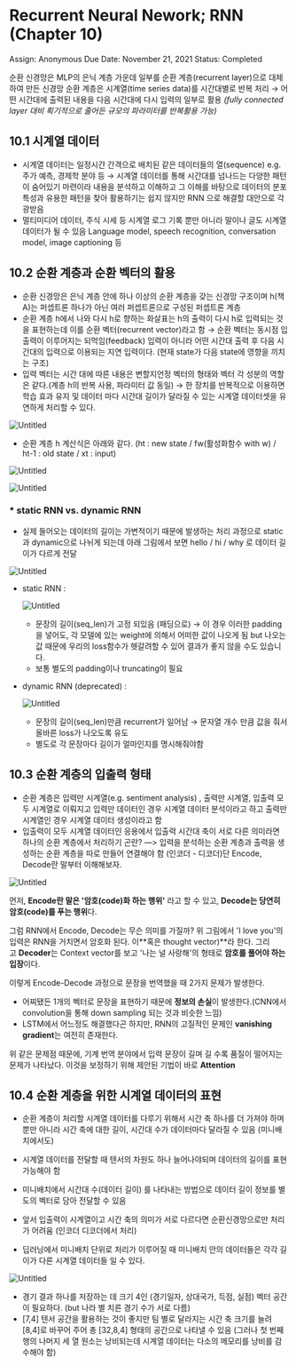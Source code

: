 # Recurrent Neural Nework; RNN (Chapter 10)

Assign: Anonymous
Due Date: November 21, 2021
Status: Completed

순환 신경망은 MLP의 은닉 계층 가운데 일부를 순환 계층(recurrent layer)으로 대체하여 만든 신경망
순환 계층은 시계열(time series data)를 시간대별로 반복 처리
→ 어떤 시간대에 출력된 내용을 다음 시간대에 다시 입력의 일부로 활용 
*(fully connected layer 대비 획기적으로 줄어든 규모의 파라미터를 반복활용 가능)*

## 10.1 시계열 데이터

- 시계열 데이터는 일정시간 간격으로 배치된 같은 데이터들의 열(sequence)
e.g. 주가 예측, 경제학 분야 등
→ 시계열 데이터를 통해 시간대를 넘나드는 다양한 패턴이 숨어있기 마련이라 내용을 분석하고 이해하고 그 이해를 바탕으로 데이터의 분포 특성과 유용한 패턴을 찾아 활용하기는 쉽지 않지만 RNN 으로 해결할 대안으로 각광받음
- 멀티미디어 데이터, 주식 시세 등 시계열 로그 기록 뿐만 아니라 말이나 글도 시계열 데이터가 될 수 있음
Language model, speech recognition, conversation model, image captioning 등

## 10.2 순환 계층과 순환 벡터의 활용

- 순환 신경망은 은닉 계층 안에 하나 이상의 순환 계층을 갖는 신경망 구조이며 h(책 A)는 퍼셉트론 하나가 아닌 여러 퍼셉트론으로 구성된 퍼셉트론 계층
- 순환 계층 h에서 나와 다시 h로 향하는 화살표는 h의 출력이 다시 h로 입력되는 것을 표현하는데
이를 순환 벡터(recurrent vector)라고 함
→ 순환 벡터는 동시점 입출력이 이루어지는 되먹임(feedback) 입력이 아니라 어떤 시간대 출력 후 다음 시간대의 입력으로 이용되는 지연 입력이다. (현재 state가 다음 state에 영향을 끼치는 구조)
- 입력 벡터는 시간 대에 따른 내용은 변할지언정 벡터의 형태와 벡터 각 성분의 역할은 같다.(계층 h의 반복 사용, 파라미터 값 동일) → 한 장치를 반복적으로 이용하면 학습 효과 유지 및 데이터 마다 시간대 길이가 달라질 수 있는 시계열 데이터셋을 유연하게 처리할 수 있다.

![Untitled](Recurrent%20Neural%20Nework;%20RNN%20(Chapter%2010)%206d0295b16f63450c951671683cc0d8fe/Untitled.png)

- 순환 계층 h 계산식은 아래와 같다.
(ht : new state / fw(활성화함수 with w) / ht-1 : old state / xt : input)

![Untitled](Recurrent%20Neural%20Nework;%20RNN%20(Chapter%2010)%206d0295b16f63450c951671683cc0d8fe/Untitled%201.png)

![Untitled](Recurrent%20Neural%20Nework;%20RNN%20(Chapter%2010)%206d0295b16f63450c951671683cc0d8fe/Untitled%202.png)

### * static RNN vs. dynamic RNN

- 실제 들어오는 데이터의 길이는 가변적이기 때문에 발생하는 처리 과정으로 static과 dynamic으로 나뉘게 되는데 아래 그림에서 보면 hello / hi / why 로 데이터 길이가 다르게 전달

![Untitled](Recurrent%20Neural%20Nework;%20RNN%20(Chapter%2010)%206d0295b16f63450c951671683cc0d8fe/Untitled%203.png)

- static RNN :
    
    ![Untitled](Recurrent%20Neural%20Nework;%20RNN%20(Chapter%2010)%206d0295b16f63450c951671683cc0d8fe/Untitled%204.png)
    
    - 문장의 길이(seq_len)가 고정 되있음 (패딩으로)
    → 이 경우 이러한 padding을 넣어도, 각 모델에 있는 weight에 의해서 어떠한 값이 나오게 됨
    but 나오는 값 때문에 우리의 loss함수가 헷갈려할 수 있어 결과가 좋지 않을 수도 있습니다.
    - 보통 별도의 padding이나 truncating이 필요

- dynamic RNN (deprecated) :
    
    ![Untitled](Recurrent%20Neural%20Nework;%20RNN%20(Chapter%2010)%206d0295b16f63450c951671683cc0d8fe/Untitled%205.png)
    
    - 문장의 길이(seq_len)만큼 recurrent가 일어남
    → 문자열 개수 만큼 값을 줘서 올바른 loss가 나오도록 유도
    - 별도로 각 문장마다 길이가 얼마인지를 명시해줘야함

## 10.3 순환 계층의 입출력 형태

- 순환 계층은 입력만 시계열(e.g. sentiment analysis) , 출력만 시계열, 입출력 모두 시계열로 이뤄지고 
입력만 데이터인 경우 시계열 데이터 분석이라고 하고 출력만 시계열인 경우 시계열 데이터 생성이라고 함
- 입출력이 모두 시계열 데이터인 응용에서 입출력 시간대 축이 서로 다른 의미라면 하나의 순환 계층에서 처리하기 곤란? 
—> 입력을 분석하는 순환 계층과 출력을 생성하는 순환 계층을 따로 만들어 연결해야 함 (인코더 - 디코더)단 Encode, Decode란 말부터 이해해보자.

![Untitled](Recurrent%20Neural%20Nework;%20RNN%20(Chapter%2010)%206d0295b16f63450c951671683cc0d8fe/Untitled%206.png)

먼저, **Encode란 말은 '암호(code)화 하는 행위'** 라고 할 수 있고, **Decode는 당연히 암호(code)를 푸는 행위**다.

그럼 RNN에서 Encode, Decode는 무슨 의미를 가질까? 위 그림에서 'I love you'의 입력은 RNN을 거치면서 암호화 된다. 이**혹은 thought vector)**라 한다. 그리고 **Decoder**는 Context vector를 보고 '나는 널 사랑해'의 형태로 **암호를 풀어야 하는 입장**이다.

이렇게 Encode-Decode 과정으로 문장을 번역했을 때 2가지 문제가 발생한다.

- 어찌됐든 1개의 벡터로 문장을 표현하기 때문에 **정보의 손실**이 발생한다.(CNN에서 convolution을 통해 down sampling 되는 것과 비슷한 느낌)
- LSTM에서 어느정도 해결했다곤 하지만, RNN의 고질적인 문제인 **vanishing gradient**는 여전히 존재한다.

위 같은 문제점 때문에, 기계 번역 분야에서 입력 문장이 길며 길 수록 품질이 떨어지는 문제가 나타났다. 이것을 보정하기 위해 제안된 기법이 바로 **Attention**

## 10.4 순환 계층을 위한 시계열 데이터의 표현

- 순환 계층이 처리할 시계열 데이터를 다루기 위해서 시간 축 하나를 더 가져야 하며 뿐만 아니라 시간 축에 대한 길이, 시간대 수가 데이터마다 달라질 수 있음 (미니배치에서도)
- 시계열 데이터를 전달할 때 텐서의 차원도 하나 늘어나야되며 데이터의 길이를 표현 가능해야 함
- 미니배치에서 시간대 수(데이터 길이) 를 나타내는 방법으로 데이터 길이 정보를 별도의 벡터로 담아 전달할 수 있음
- 앞서 입출력이 시계열이고 시간 축의 의미가 서로 다르다면 순환신경망으로만 처리가 어려움 (인코더 디코더에서 처리)

- 딥러닝에서 미니배치 단위로 처리가 이루어질 때 미니배치 안의 데이터들은 각각 길이가 다른 시계열 데이터들 일 수 있다.

![Untitled](Recurrent%20Neural%20Nework;%20RNN%20(Chapter%2010)%206d0295b16f63450c951671683cc0d8fe/Untitled%207.png)

- 경기 결과 하나를 저장하는 데 크기 4인 (경기일자, 상대국가, 득점, 실점) 벡터 공간이 필요하다.
(but 나라 별 치른 경기 수가 서로 다름)
- [7,4] 텐서 공간을 활용하는 것이 좋지만 팀 별로 달라지는 시간 축 크기를 늘려 [8,4]로 바꾸어 주어 총 [32,8,4] 형태의 공간으로 나타낼 수 있음 
(그러나 첫 번째 행의 나머지 세 열 원소는 낭비되는데 시계열 데이터는 다소의 메모리를 낭비를 감수해야 함)